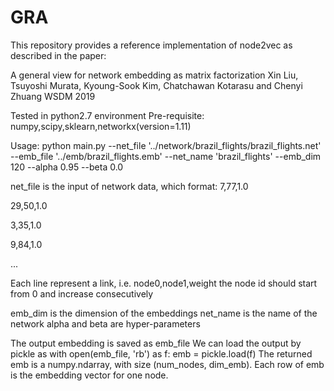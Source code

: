 # GRA

This repository provides a reference implementation of node2vec as described in the paper:

A general view for network embedding as matrix factorization
Xin Liu, Tsuyoshi Murata, Kyoung-Sook Kim, Chatchawan Kotarasu and Chenyi Zhuang
WSDM 2019

Tested in python2.7 environment
Pre-requisite:
numpy,scipy,sklearn,networkx(version=1.11)

Usage:
python main.py --net_file '../network/brazil_flights/brazil_flights.net' --emb_file '../emb/brazil_flights.emb' --net_name 'brazil_flights' --emb_dim 120 --alpha 0.95 --beta 0.0

net_file is the input of network data, which format:
7,77,1.0

29,50,1.0

3,35,1.0

9,84,1.0

... 

Each line represent a link, i.e. node0,node1,weight
the node id should start from 0 and increase consecutively

emb_dim is the dimension of the embeddings
net_name is the name of the network
alpha and beta are hyper-parameters

The output embedding is saved as emb_file
We can load the output by pickle as
with open(emb_file, 'rb') as f:
	emb = pickle.load(f)
The returned emb is a numpy.ndarray, with size (num_nodes, dim_emb). Each row of emb is the embedding vector for one node.
